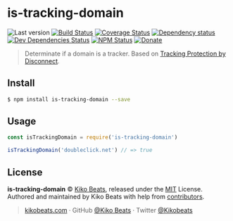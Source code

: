 # is-tracking-domain

![Last version](https://img.shields.io/github/tag/Kikobeats/is-tracking-domain.svg?style=flat-square)
[![Build Status](https://img.shields.io/travis/Kikobeats/is-tracking-domain/master.svg?style=flat-square)](https://travis-ci.org/Kikobeats/is-tracking-domain)
[![Coverage Status](https://img.shields.io/coveralls/Kikobeats/is-tracking-domain.svg?style=flat-square)](https://coveralls.io/github/Kikobeats/is-tracking-domain)
[![Dependency status](https://img.shields.io/david/Kikobeats/is-tracking-domain.svg?style=flat-square)](https://david-dm.org/Kikobeats/is-tracking-domain)
[![Dev Dependencies Status](https://img.shields.io/david/dev/Kikobeats/is-tracking-domain.svg?style=flat-square)](https://david-dm.org/Kikobeats/is-tracking-domain#info=devDependencies)
[![NPM Status](https://img.shields.io/npm/dm/is-tracking-domain.svg?style=flat-square)](https://www.npmjs.org/package/is-tracking-domain)
[![Donate](https://img.shields.io/badge/donate-paypal-blue.svg?style=flat-square)](https://paypal.me/Kikobeats)

> Determinate if a domain is a tracker. Based on [Tracking Protection by Disconnect](https://github.com/disconnectme/disconnect-tracking-protection).

## Install

```bash
$ npm install is-tracking-domain --save
```

## Usage

```js
const isTrackingDomain = require('is-tracking-domain')

isTrackingDomain('doubleclick.net') // => true
```

## License

**is-tracking-domain** © [Kiko Beats](https://kikobeats.com), released under the [MIT](https://github.com/Kikobeats/is-tracking-domain/blob/master/LICENSE.md) License.<br>
Authored and maintained by Kiko Beats with help from [contributors](https://github.com/Kikobeats/is-tracking-domain/contributors).

> [kikobeats.com](https://kikobeats.com) · GitHub [@Kiko Beats](https://github.com/Kikobeats) · Twitter [@Kikobeats](https://twitter.com/Kikobeats)
